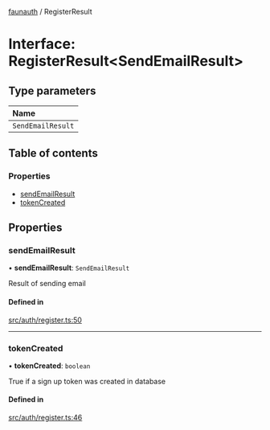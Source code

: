 [faunauth](../index.md) / RegisterResult

# Interface: RegisterResult<SendEmailResult\>

## Type parameters

| Name |
| :------ |
| `SendEmailResult` |

## Table of contents

### Properties

- [sendEmailResult](RegisterResult.md#sendemailresult)
- [tokenCreated](RegisterResult.md#tokencreated)

## Properties

### sendEmailResult

• **sendEmailResult**: `SendEmailResult`

Result of sending email

#### Defined in

[src/auth/register.ts:50](https://github.com/alexnitta/faunauth/blob/cdbb474/src/auth/register.ts#L50)

___

### tokenCreated

• **tokenCreated**: `boolean`

True if a sign up token was created in database

#### Defined in

[src/auth/register.ts:46](https://github.com/alexnitta/faunauth/blob/cdbb474/src/auth/register.ts#L46)
